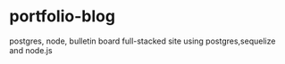 # portfolio-blog
postgres, node, bulletin board
full-stacked site using postgres,sequelize and node.js
